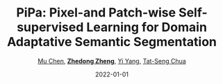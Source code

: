 ---
title: "PiPa: Pixel-and Patch-wise Self-supervised Learning for Domain Adaptative Semantic Segmentation"
collection: publications
permalink: /publication/PiPa-Pix2022
date: 2022-01-01
doi: 
venue: 'arXiv:2211.07609'
code: 'https://github.com/chen742/PiPa'
author: '<a href=&quot;https://zdzheng.xyz/authors/Mu-Chen&quot;>Mu Chen</a>,  <a href=&quot;https://zdzheng.xyz/authors/Zhedong-Zheng&quot;><strong>Zhedong Zheng</strong></a>,  <a href=&quot;https://zdzheng.xyz/authors/Yi-Yang&quot;>Yi Yang</a>,  <a href=&quot;https://zdzheng.xyz/authors/Tat-Seng-Chua&quot;>Tat-Seng Chua</a>'
citation: ' Mu Chen,  Zhedong Zheng,  Yi Yang,  Tat-Seng Chua, &quot;PiPa: Pixel-and Patch-wise Self-supervised Learning for Domain Adaptative Semantic Segmentation.&quot; arXiv:2211.07609, 2022.'
pub_year: '2022'
bib: >
    @article{chen2022pipa,  
    author = "Chen, Mu and Zheng, Zhedong and Yang, Yi and Chua, Tat-Seng",  
    title = "PiPa: Pixel-and Patch-wise Self-supervised Learning for Domain Adaptative Semantic Segmentation",  
    journal = "arXiv:2211.07609",  
    code = "https://github.com/chen742/PiPa",  
    year = "2022"
    }

---